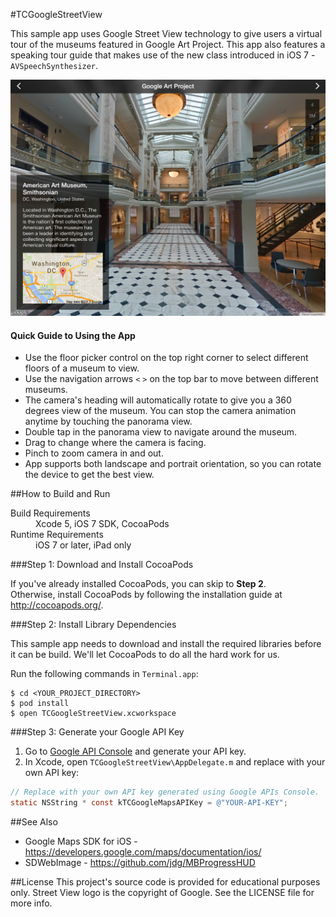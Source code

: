 #TCGoogleStreetView

This sample app uses Google Street View technology to give users a virtual tour of the museums featured in Google Art Project.
This app also features a speaking tour guide that makes use of the new class introduced in iOS 7 - `AVSpeechSynthesizer`.

![App Screenshot](README-Images/Screenshot.png "App Screenshot")

#### Quick Guide to Using the App
* Use the floor picker control on the top right corner to select different floors of a museum to view.
* Use the navigation arrows `<` `>` on the top bar to move between different museums.
* The camera's heading will automatically rotate to give you a 360 degrees view of the museum. You can stop the camera animation anytime by touching the panorama view.
* Double tap in the panorama view to navigate around the museum.
* Drag to change where the camera is facing.
* Pinch to zoom camera in and out.
* App supports both landscape and portrait orientation, so you can rotate the device to get the best view.

##How to Build and Run

<dl>
  <dt>Build Requirements</dt>
  <dd>Xcode 5, iOS 7 SDK, CocoaPods</dd>
  <dt>Runtime Requirements</dt>
  <dd>iOS 7 or later, iPad only</dd>
</dl>

###Step 1: Download and Install CocoaPods

If you've already installed CocoaPods, you can skip to **Step 2**.  
Otherwise, install CocoaPods by following the installation guide at <http://cocoapods.org/>.

###Step 2: Install Library Dependencies

This sample app needs to download and install the required libraries before it can be build. We'll let CocoaPods to do all the hard work for us.

Run the following commands in `Terminal.app`: 
```
$ cd <YOUR_PROJECT_DIRECTORY>  
$ pod install  
$ open TCGoogleStreetView.xcworkspace
```

###Step 3: Generate your Google API Key

1. Go to [Google API Console](https://code.google.com/apis/console/) and generate your API key.
2. In Xcode, open `TCGoogleStreetView\AppDelegate.m` and replace with your own API key:
  
  ```Objective-C
  // Replace with your own API key generated using Google APIs Console.
  static NSString * const kTCGoogleMapsAPIKey = @"YOUR-API-KEY";
  ```

##See Also
* Google Maps SDK for iOS - <https://developers.google.com/maps/documentation/ios/>
* SDWebImage - <https://github.com/jdg/MBProgressHUD>

##License
This project's source code is provided for educational purposes only. Street View logo is the copyright of Google. See the LICENSE file for more info.
